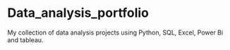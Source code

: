 # Data_analysis_portfolio
My collection of data analysis projects using Python, SQL, Excel, Power Bi and tableau.
